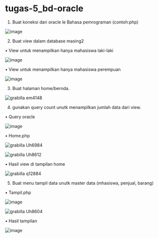 # tugas-5_bd-oracle

1.	Buat koneksi dari oracle le Bahasa pemrograman (contoh:php)

 ![image](https://user-images.githubusercontent.com/45525619/149087229-9cc8bc6f-4961-43bf-ba0b-d3575cc7c5e7.png)


2.	Buat view dalam database masing2

•	View untuk menampilkan hanya mahasiswa laki-laki

![image](https://user-images.githubusercontent.com/45525619/149087476-dd086802-4fcb-4e1c-a6cc-07d5ebb2489a.png)

 
 
•	View untuk menampilkan hanya mahasiswa perempuan

![image](https://user-images.githubusercontent.com/45525619/149087449-79dc38c2-0a2e-453a-8f16-2faf05e38dab.png)

 
 
3.	Buat halaman home/bernda.

![grabilla em4148](https://user-images.githubusercontent.com/45525619/149283453-90af1f56-fa7a-4614-b9a5-d92fd8456986.png)



4.	gunakan query count unutk menampilkan jumlah data dari view. 

•	Query oracle

![image](https://user-images.githubusercontent.com/45525619/149087551-5a55c1de-24f3-4f88-b11b-f03cc4818492.png)




•	Home.php

![grabilla Uh6984](https://user-images.githubusercontent.com/45525619/149283861-df3f64e3-3f81-4729-adac-49e569a332ac.png)



![grabilla Uh8612](https://user-images.githubusercontent.com/45525619/149283910-c77ba2dc-c1e7-4291-ad9c-87c83d813fa8.png)



 
• Hasil view di tampilan home

![grabilla q12884](https://user-images.githubusercontent.com/45525619/149284009-7913a3a3-8e0e-42df-b5ce-e06c4ca77ab6.png)




5.	Buat menu tampil data unutk master data (mhasiswa, penjual, barang)

•	Tampil.php 

 ![image](https://user-images.githubusercontent.com/45525619/149087613-64c5785a-af4c-48f0-bb22-40baa6499605.png)
 
 ![grabilla Uh8604](https://user-images.githubusercontent.com/45525619/149090247-c8916617-8462-4d4d-9717-244478c5b5b9.png)



•	Hasil tampilan


![image](https://user-images.githubusercontent.com/45525619/149087653-86f035f5-2462-4960-8e5f-c9b757a9f593.png)

 

